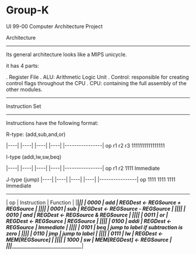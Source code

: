 # Group-K
UI 99-00 Computer Architecture Project 


Architecture
___________________________________________________________________________________
Its general architecture looks like a MIPS unicycle.

it has 4 parts:

. Register File
. ALU: Arithmetic Logic Unit
. Control: responsible for creating control flags throughout the CPU
. CPU: containing the full assembly of the other modules.
___________________________________________________________________________________


Instruction Set
___________________________________________________________________________________
Instructions have the following format:


R-type: (add,sub,and,or)

|----|   |----| |----| |----|   |----------------|
  op       r1     r2     r3      1111111111111111



I-type (addi,lw,sw,beq)

|----|   |----| |----| |----|   |----------------|
  op       r1     r2    1111        Immediate


J-type (jump)
|----|   |----| |----| |----|   |----------------|
  op      1111   1111   1111        Immediate

 ________________________________________________________________________________
|  op  |  Instruction  |                       Function                          |
|______|_______________|_________________________________________________________|
| 0000 |     add       |            REGDest <- REGSource + REGSource             |
|______|_______________|_________________________________________________________|
| 0001 |     sub       |            REGDest <- REGSource - REGSource             |
|______|_______________|_________________________________________________________|
| 0010 |     and       |            REGDest <- REGSource & REGSource             |
|______|_______________|_________________________________________________________|
| 0011 |     or        |            REGDest <- REGSource | REGSource             |
|______|_______________|_________________________________________________________|
| 0100 |     addi      |            REGDest <- REGSource | Immediate             |
|______|_______________|_________________________________________________________|
| 0101 |     beq       |          jump to label if subtraction is zero           |
|______|_______________|_________________________________________________________|
| 0110 |     jmp       |                     jump to label                       |
|______|_______________|_________________________________________________________|
| 0111 |     lw        |                REGDest <- MEM[REGSource]                |
|______|_______________|_________________________________________________________|
| 1000 |     sw        |                MEM[REGDest] <- REGSource                |
|______|_______________|_________________________________________________________|
